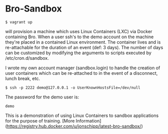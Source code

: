Bro-Sandbox
===========

````
$ vagrant up
````

will provision a machine which uses Linux Containers (LXC) via Docker containing Bro.
When a user ssh's to the demo account on the machine they're placed in a contained Linux environment.
The container lives and is re-attachable for the duration of an event (def: 3 days). The number of days
can be customized by modifying the arguments to scripts executed by /etc/cron.d/sandbox.

I wrote my own account manager (sandbox.login) to handle the creation of user containers
which can be re-attached to in the event of a disconnect, lunch break, etc.

```
$ ssh -p 2222 demo@127.0.0.1 -o UserKnownHostsFile=/dev/null
```

The password for the demo user is:
```
demo
```

This is a demonstration of using Linux Containers to sandbox applications for the purpose of training.
[More Information] (https://registry.hub.docker.com/u/jonschipp/latest-bro-sandbox/)
